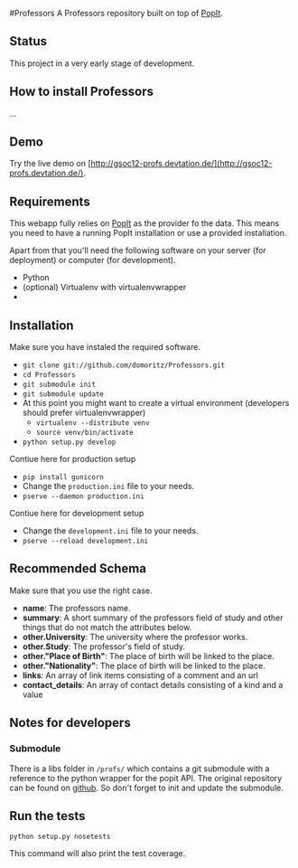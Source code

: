 #Professors
A Professors repository built on top of [PopIt](https://github.com/mysociety/popit).

## Status

This project in a very early stage of development. 

## How to install Professors

…

## Demo

Try the live demo on [http://gsoc12-profs.devtation.de/](http://gsoc12-profs.devtation.de/).

## Requirements
This webapp fully relies on [PopIt](https://github.com/mysociety/popit) as the provider fo the data. This means you need to have a running PopIt installation or use a provided installation. 

Apart from that you'll need the following software on your server (for deployment) or computer (for development).

* Python
* (optional) Virtualenv with virtualenvwrapper
* 

## Installation

Make sure you have instaled the required software. 

* `git clone git://github.com/domoritz/Professors.git`
* `cd Professors`
* `git submodule init`
* `git submodule update`
* At this point you might want to create a virtual environment (developers should prefer virtualenvwrapper)
  * `virtualenv --distribute venv`
  * `source venv/bin/activate`
* `python setup.py develop`

Contiue here for production setup

* `pip install gunicorn`
* Change the `production.ini` file to your needs.
* `pserve --daemon production.ini`

Contiue here for development setup

* Change the `development.ini` file to your needs.
* `pserve --reload development.ini`

## Recommended Schema

Make sure that you use the right case. 

* __name__: The professors name.
* __summary__: A short summary of the professors field of study and other things that do not match the attributes below.
* __other.University__: The university where the professor works.
* __other.Study__: The professor's field of study.
* __other."Place of Birth"__: The place of birth will be linked to the place.
* __other."Nationality"__: The place of birth will be linked to the place.
* __links__: An array of link items consisting of a comment and an url
* __contact_details__: An array of contact details consisting of a kind and a value

## Notes for developers

### Submodule

There is a libs folder in `/profs/` which contains a git submodule with a reference to the python wrapper for the popit API. The original repository can be found on [github](https://github.com/domoritz/popit-python). So don't forget to init and update the submodule.

## Run the tests

	python setup.py nosetests
	
This command will also print the test coverage. 
